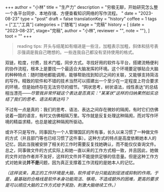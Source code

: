 +++
author = "小林"
title = "生产力"
description = "穷极无聊，开始研究怎么整一个各平台同步、本地存储、方便查看知识网络的写作流程。 "
date = "2023-08-23"
type = "post"
draft = false
translationKey = "history"
coffee = 1
tags = ["工","工具"]
categories = ["随笔"]
stage = "完稿"
history = [
  {date = "2023-08-23", stage="完稿", author = "小林", reviewer = "", note = ""},
]
toot = ""
+++


> reading tips: 开头与结尾如有缩进是一些注，加粗表示加粗，斜体和括号表示强调是我自己瞎想的。一些连我自己都没有坚持使用的格式。


双链，粒度，付费，技术门槛，同步方式。寻找好用的软件与平台，搭建流畅便利的协作流程，根本上是要找一个最适合大脑发挥的环境。这个环境要足够贴合大脑的种种特点：随时随地都能调用，能够帮助找到知识之间的关联，又能够支持简洁的写作。精致的软件和不错的技术当然可以搭建出一个至少在一定程度上符合要求的环境，但是始终存在无法穷尽的细节。“网状思考，树状语法，线性表达”的总结相当漂亮——*尽管我非常怀疑这个表达是否真实：“某某状”这样的归纳果然如实总结了我们的思考、语法和表达吗？*

不过有一点是真的：我们的思考、语法、表达之间存在微妙的隔阂，有时它们仿佛说着一国的语言，有时又仿佛相隔万里。写作就是反复处理这种隔阂，而对写作环境的精益求精，也总是被这种隔阂所驱动。

或许不只是写作。同事因为一个人管理国区的所有事，长久以来习惯了一种做文件的方式（并且部门等也已经习惯了这件事）。这种方式的特点是高度依赖她本人的记忆，因此当我被安排了相关的工作时需要反复找她确认，而不能仅仅查询文件。总之，同事做文件的方式实际上和她一直以来的工作方式相一致，并且因此，她做的文件对协作者并不友好，这样的文件并不能提供足够的信息量。但是这种工作方式对她来说**并不是**问题，因为真正支撑着工作流程的是她本人的记忆。

*（这样说来，真正的工作环境是大脑，软件或平台只能起到促进或抑制的作用。于是，最基础的合格线是软件本身功能简洁、够用，不造成额外的困难，更高的要求是可以顺应大脑的工作方式给予奖励，刺激大脑继续工作。）*